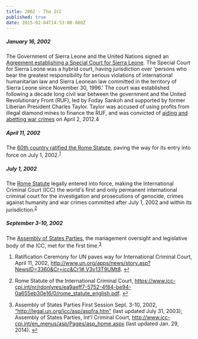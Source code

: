 ```yaml
---
title: 2002 - The ICC
published: true
date: 2015-02-04T14:53:00.000Z
---
```



##### January 16, 2002

The Government of Sierra Leone and the United Nations signed an [Agreement establishing a Special Court for Sierra Leone](https://www.icrc.org/applic/ihl/ihl.nsf/b0d5f4c1f4b8102041256739003e6366/65cb6be7caca532cc1256c1d0027f549?OpenDocument). The Special Court for Sierra Leone was a hybrid court, having jurisdiction over 'persons who bear the greatest responsibility for serious violations of international humanitarian law and Sierra Leonean law committed in the territory of Sierra Leone since November 30, 1996.' The court was established following a decade long civil war between the government and the United Revolutionary Front (RUF), led by Foday Sankoh and supported by former Liberian President Charles Taylor. Taylor was accused of using profits from illegal diamond mines to finance the RUF, and was convicted of [aiding and abetting war crimes](https://www.wcl.american.edu/hrbrief/21/2judgment.pdf) on April 2, 2012.4

##### April 11, 2002

The [60th country ratified the Rome Statute](http://www.un.org/apps/news/story.asp?NewsID=3360&amp;Cr=icc&amp;Cr1=#.UvvNf_ZkJJk), paving the way for its entry into force on July 1, 2002.<sup id="fnref:source2002apr"><a class="footnote" href="#fn:source2002apr">1</a></sup>

##### July 1, 2002

The [Rome Statute](http://www.icc-cpi.int/NR/rdonlyres/ADD16852-AEE9-4757-ABE7-9CDC7CF02886/283503/RomeStatutEng1.pdf) legally entered into force, making the International Criminal Court (ICC) the world's first and only permanent international criminal court for the investigation and prosecutions of genocide, crimes against humanity and war crimes committed after July 1, 2002 and within its jurisdiction.<sup id="fnref:source2002jul"><a class="footnote" href="#fn:source2002jul">2</a></sup>

##### September 3-10, 2002

The [Assembly of States Parties](https://asp.icc-cpi.int/en_menus/asp/Pages/asp_home.aspx), the management oversight and legislative body of the ICC, met for the first time.<sup id="fnref:source2002-sep"><a class="footnote" href="#fn:source2002-sep">3</a></sup>

<div class="footnotes"><ol><li id="fn:source2002apr"><p>Ratification Ceremony for UN paves way for International Criminal Court, April 11, 2002,&nbsp;<a href="http://www.un.org/apps/news/story.asp?NewsID=3360&amp;Cr=icc&amp;Cr1#.V3v13T9UMt8">http://www.un.org/apps/news/story.asp?NewsID=3360&amp;Cr=icc&amp;Cr1#.V3v13T9UMt8</a>. <a class="reversefootnote" href="#fnref:source2002apr">↩</a></p></li><li id="fn:source2002jul"><p>Rome Statute of the International Criminal Court,&nbsp;<a href="https://www.icc-cpi.int/nr/rdonlyres/ea9aeff7-5752-4f84-be94-0a655eb30e16/0/rome_statute_english.pdf">https://www.icc-cpi.int/nr/rdonlyres/ea9aeff7-5752-4f84-be94-0a655eb30e16/0/rome_statute_english.pdf</a>. <a class="reversefootnote" href="#fnref:source2002jul">↩</a></p></li><li id="fn:source2002-sep"><p>Assembly of States Parties First Session Sept. 3-10, 2002, <a href="http://legal.un.org/icc/asp/aspfra.htm">&ldquo;http://legal.un.org/icc/asp/aspfra.htm"</a> (last updated July 31, 2003); Assembly of States Parties, Int'l Criminal Court, <a href="http://www.icc-cpi.int/en_menus/asp/Pages/asp_home.aspx">http://www.icc-cpi.int/en_menus/asp/Pages/asp_home.aspx</a> (last updated Jan. 29, 2014). <a class="reversefootnote" href="#fnref:source2002-sep">↩</a></p></li></ol></div>
